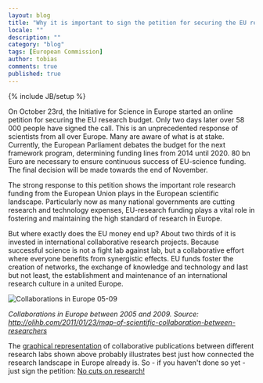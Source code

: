 ```yaml
---
layout: blog
title: "Why it is important to sign the petition for securing the EU research budget"
locale: ""
description: ""
category: "blog"
tags: [European Commission]
author: tobias
comments: true
published: true
---
```


{% include JB/setup %}

On October 23rd, the Initiative for Science in Europe started an online petition for securing the EU research budget. Only two days later over 58 000 people have signed the call. This is an unprecedented response of scientists from all over Europe. Many are aware of what is at stake. Currently, the European Parliament debates the budget for the next framework program, determining funding lines from 2014 until 2020. 80 bn Euro are necessary to ensure continuous success of EU-science funding. The final decision will be made towards the end of November.

The strong response to this petition shows the important role research funding from the European Union plays in the European scientific landscape. Particularly now as many national governments are cutting research and technology expenses, EU-research funding plays a vital role in fostering and maintaining the high standard of research in Europe.

But where exactly does the EU money end up? About two thirds of it is invested in international collaborative research projects. Because successful science is not a fight lab against lab, but a collaborative effort where everyone benefits from synergistic effects. EU funds foster the creation of networks, the exchange of knowledge and technology and last but not least, the establishment and maintenance of an international research culture in a united Europe. 

![Collaborations in Europe 05-09](http://farm9.staticflickr.com/8050/8121704073_3a113dff6e_c.jpg)

_Collaborations in Europe between 2005 and 2009. Source: <a href="http://olihb.com/2011/01/23/map-of-scientific-collaboration-between-researchers/" target="_blank">http://olihb.com/2011/01/23/map-of-scientific-collaboration-between-researchers</a>_

The <a href="http://olihb.com/2011/01/23/map-of-scientific-collaboration-between-researchers/" target="_blank">graphical representation</a> of collaborative publications between different research labs shown above probably illustrates best just how connected the research landscape in Europe already is. So - if you haven't done so yet - just sign the petition: <a href="http://www.no-cuts-on-research.eu/" target="_blank">No cuts on research!</a>